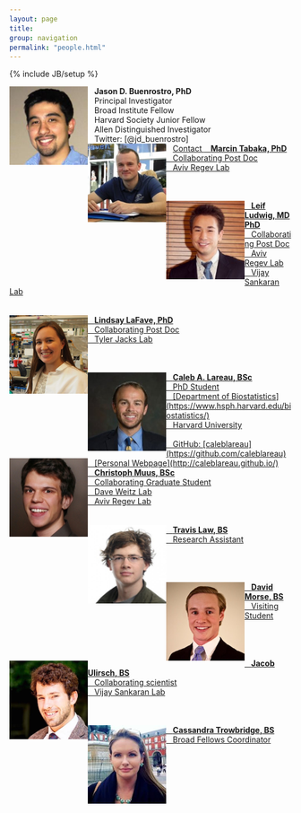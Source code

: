 ```yaml
---
layout: page
title:
group: navigation
permalink: "people.html"
---
```

{% include JB/setup %}

<img alt="Jason D. Buenrostro, PhD" align="left" src="media/people/JasonBuenrostro.jpg" width="140" height="140"/>
&nbsp;&nbsp;&nbsp;<b>Jason D. Buenrostro, PhD</b><br>
&nbsp;&nbsp;&nbsp;Principal Investigator<br>
&nbsp;&nbsp;&nbsp;Broad Institute Fellow<br>
&nbsp;&nbsp;&nbsp;Harvard Society Junior Fellow<br>
&nbsp;&nbsp;&nbsp;Allen Distinguished Investigator<br>
&nbsp;&nbsp;&nbsp;Twitter: [@jd_buenrostro]<https://twitter.com/jd_buenrostro><br>
&nbsp;&nbsp;&nbsp;<a href="mailto:jbuen@broadinstitute.org">Contact

<img alt="Marcin Tabaka" align="left" src="media/people/MarcinTabaka.jpg" width="140" height="140"/>
&nbsp;&nbsp;&nbsp;<b>Marcin Tabaka, PhD</b><br>
&nbsp;&nbsp;&nbsp;Collaborating Post Doc<br>
&nbsp;&nbsp;&nbsp;Aviv Regev Lab<br>
<br><br><br>

<img alt="Leif Ludwig" align="left" src="media/people/LeifLudwig.jpg" width="140" height="140"/>
&nbsp;&nbsp;&nbsp;<b>Leif Ludwig, MD PhD</b><br>
&nbsp;&nbsp;&nbsp;Collaborating Post Doc<br>
&nbsp;&nbsp;&nbsp;Aviv Regev Lab<br>
&nbsp;&nbsp;&nbsp;Vijay Sankaran Lab<br>
<br><br>

<img alt="Lindsay LaFave" align="left" src="media/people/LindsayLaFave.jpg" width="140" height="140"/>
&nbsp;&nbsp;&nbsp;<b>Lindsay LaFave, PhD</b><br>
&nbsp;&nbsp;&nbsp;Collaborating Post Doc<br>
&nbsp;&nbsp;&nbsp;Tyler Jacks Lab<br>
<br><br><br>

<img alt="Caleb Lareau" align="left" src="media/people/CalebLareau.jpg" width="140" height="140"/>
&nbsp;&nbsp;&nbsp;<b>Caleb A. Lareau, BSc</b><br>
&nbsp;&nbsp;&nbsp;PhD Student<br>
&nbsp;&nbsp;&nbsp;[Department of Biostatistics](https://www.hsph.harvard.edu/biostatistics/)<br>
&nbsp;&nbsp;&nbsp;Harvard University<br>
<br>
&nbsp;&nbsp;&nbsp;GitHub: [caleblareau](https://github.com/caleblareau)<br>
&nbsp;&nbsp;&nbsp;[Personal Webpage](http://caleblareau.github.io/)

<img alt="Christoph Muus" align="left" src="media/people/ChristophMuus.jpg" width="140" height="140"/>
&nbsp;&nbsp;&nbsp;<b>Christoph Muus, BSc</b><br>
&nbsp;&nbsp;&nbsp;Collaborating Graduate Student<br>
&nbsp;&nbsp;&nbsp;Dave Weitz Lab<br>
&nbsp;&nbsp;&nbsp;Aviv Regev Lab<br>
<br><br>

<img alt="Travis Law" align="left" src="media/people/TravisLaw.jpg" width="140" height="140"/>
&nbsp;&nbsp;&nbsp;<b>Travis Law, BS</b><br>
&nbsp;&nbsp;&nbsp;Research Assistant<br>
<br><br><br><br>

<img alt="David Morse" align="left" src="media/people/DavidMorse.jpg" width="140" height="140"/>
&nbsp;&nbsp;&nbsp;<b>David Morse, BS</b><br>
&nbsp;&nbsp;&nbsp;Visiting Student<br>
<br><br><br><br>

<img alt="Jacob Ulirsch" align="left" src="media/people/JacobUlirsch.jpg" width="140" height="140"/>
&nbsp;&nbsp;&nbsp;<b>Jacob Ulirsch, BS</b><br>
&nbsp;&nbsp;&nbsp;Collaborating scientist<br>
&nbsp;&nbsp;&nbsp;Vijay Sankaran Lab<br>
<br><br><br>

<img alt="Cassandra Trowbridge" align="left" src="media/people/CassandraTrowbridge.jpg" width="140" height="140"/>
&nbsp;&nbsp;&nbsp;<b>Cassandra Trowbridge, BS</b><br>
&nbsp;&nbsp;&nbsp;Broad Fellows Coordinator<br>
<br><br><br><br>

